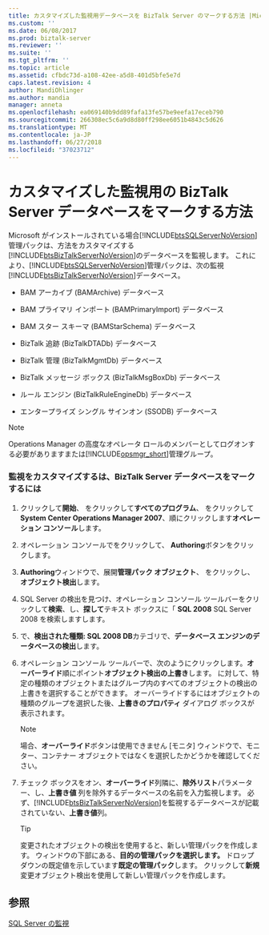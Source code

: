 ```yaml
---
title: カスタマイズした監視用データベースを BizTalk Server のマークする方法 |Microsoft Docs
ms.custom: ''
ms.date: 06/08/2017
ms.prod: biztalk-server
ms.reviewer: ''
ms.suite: ''
ms.tgt_pltfrm: ''
ms.topic: article
ms.assetid: cfbdc73d-a108-42ee-a5d8-401d5bfe5e7d
caps.latest.revision: 4
author: MandiOhlinger
ms.author: mandia
manager: anneta
ms.openlocfilehash: ea069140b9dd89fafa13fe57be9eefa17eceb790
ms.sourcegitcommit: 266308ec5c6a9d8d80ff298ee6051b4843c5d626
ms.translationtype: MT
ms.contentlocale: ja-JP
ms.lasthandoff: 06/27/2018
ms.locfileid: "37023712"
---
```

# <a name="how-to-mark-biztalk-server-databases-for-customized-monitoring"></a>カスタマイズした監視用の BizTalk Server データベースをマークする方法
Microsoft がインストールされている場合[!INCLUDE[btsSQLServerNoVersion](../includes/btssqlservernoversion-md.md)]管理パックは、方法をカスタマイズする[!INCLUDE[btsBizTalkServerNoVersion](../includes/btsbiztalkservernoversion-md.md)]のデータベースを監視します。 これにより、[!INCLUDE[btsSQLServerNoVersion](../includes/btssqlservernoversion-md.md)]管理パックは、次の監視[!INCLUDE[btsBizTalkServerNoVersion](../includes/btsbiztalkservernoversion-md.md)]データベース。  
  
-   BAM アーカイブ (BAMArchive) データベース  
  
-   BAM プライマリ インポート (BAMPrimaryImport) データベース  
  
-   BAM スター スキーマ (BAMStarSchema) データベース  
  
-   BizTalk 追跡 (BizTalkDTADb) データベース  
  
-   BizTalk 管理 (BizTalkMgmtDb) データベース  
  
-   BizTalk メッセージ ボックス (BizTalkMsgBoxDb) データベース  
  
-   ルール エンジン (BizTalkRuleEngineDb) データベース  
  
-   エンタープライズ シングル サインオン (SSODB) データベース  
  
> [!NOTE]
>  Operations Manager の高度なオペレータ ロールのメンバーとしてログオンする必要がありますまたは[!INCLUDE[opsmgr_short](../includes/opsmgr-short-md.md)]管理グループ。  
  
### <a name="to-mark-biztalk-server-databases-for-customized-monitoring"></a>監視をカスタマイズするは、BizTalk Server データベースをマークするには  
  
1. クリックして**開始**、 をクリックして**すべてのプログラム**、 をクリックして**System Center Operations Manager 2007**、順にクリックします**オペレーション コンソール**します。  
  
2. オペレーション コンソールでをクリックして、 **Authoring**ボタンをクリックします。  
  
3. **Authoring**ウィンドウで、展開**管理パック オブジェクト**、 をクリックし、**オブジェクト検出**します。  
  
4. SQL Server の検出を見つけ、オペレーション コンソール ツールバーをクリックして**検索**、し、**探して**テキスト ボックスに「 **SQL 2008** SQL Server 2008 を検索しますします。  
  
5. で、**検出された種類: SQL 2008 DB**カテゴリで、**データベース エンジンのデータベースの検出**します。  
  
6. オペレーション コンソール ツールバーで、次のようにクリックします。**オーバーライド**順にポイント**オブジェクト検出の上書き**します。 に対して、特定の種類のオブジェクトまたはグループ内のすべてのオブジェクトの検出の上書きを選択することができます。 オーバーライドするにはオブジェクトの種類のグループを選択した後、**上書きのプロパティ** ダイアログ ボックスが表示されます。  
  
   > [!NOTE]  
   >  場合、**オーバーライド**ボタンは使用できません [モニタ] ウィンドウで、モニター、コンテナー オブジェクトではなくを選択したかどうかを確認してください。  
  
7. チェック ボックスをオン、**オーバーライド**列隣に、**除外リスト**パラメーター、し、**上書き値** 列を除外するデータベースの名前を入力監視します。 必ず、[!INCLUDE[btsBizTalkServerNoVersion](../includes/btsbiztalkservernoversion-md.md)]を監視するデータベースが記載されていない、**上書き値**列。  
  
   > [!TIP]  
   >  変更されたオブジェクトの検出を使用すると、新しい管理パックを作成します。 ウィンドウの下部にある、**目的の管理パックを選択します。** ドロップダウンの既定値を示しています**既定の管理パック**します。 クリックして**新規**変更オブジェクト検出を使用して新しい管理パックを作成します。  
  
## <a name="see-also"></a>参照  
 [SQL Server の監視](../technical-guides/monitoring-sql-servers.md)